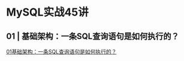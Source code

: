 # MySQL实战45讲

## 01 | 基础架构：一条SQL查询语句是如何执行的？

[01基础架构：一条SQL查询语句是如何执行的？](./01基础架构：一条SQL查询语句是如何执行的？.md)

